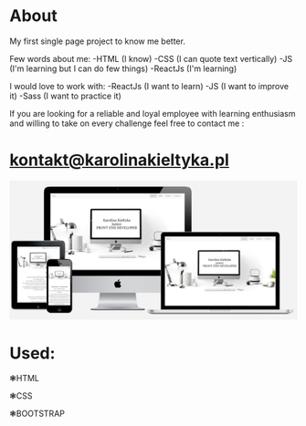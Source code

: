 # About

My first single page project to know me better.


Few words about me:
-HTML (I know)
-CSS (I can quote text vertically)
-JS (I'm learning but I can do few things)
-ReactJs (I'm learning)


I would love to work with:
-ReactJs (I want to learn)
-JS (I want to improve it)
-Sass (I want to practice it)

If you are looking for a reliable and loyal employee with learning enthusiasm and willing to take on every challenge feel free to contact me : 

# kontakt@karolinakieltyka.pl



![alt text](https://github.com/CharlotteMoriarty/About/blob/master/images/zdj%C4%99cie%20g%C5%82%C3%B3wne.PNG)

# Used:

  ❃HTML

  ❃CSS

  ❃BOOTSTRAP
